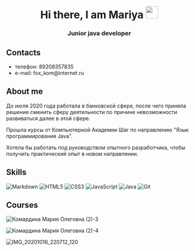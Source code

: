 <h1 align="center">Hi there, I am Mariya
<img src="https://github.com/blackcater/blackcater/raw/main/images/Hi.gif" height="33"/></h1>
<h3 align="center">Junior java developer</h3>


<h2>Contacts</h2>
<ul>
 <li>телефон: 89208357835</li>
 <li>e-mail: fox_kom@internet.ru<br></li>
</ul>


<h2>About me</h2>
<p>До июля 2020 года работала в банковской сфере, после чего приняла решение сменить сферу деятельности по причине невозможности развиваться далее в этой сфере.</p>
<p>Прошла курсы от Компьютерной Академии Шаг по направлению "Язык программирования Java".</p>
<p>Хотела бы работать под руководством опытного разработчика, чтобы получить практический опыт в новом направлении.</p>


<h2>Skills</h2>

![Markdown](https://img.shields.io/badge/markdown-%23000000.svg?style=for-the-badge&logo=markdown&logoColor=white)
![HTML5](https://img.shields.io/badge/html5-%23E34F26.svg?style=for-the-badge&logo=html5&logoColor=white)
![CSS3](https://img.shields.io/badge/css3-%231572B6.svg?style=for-the-badge&logo=css3&logoColor=white)</li>
![JavaScript](https://img.shields.io/badge/javascript-%23323330.svg?style=for-the-badge&logo=javascript&logoColor=%23F7DF1E)
![Java](https://img.shields.io/badge/java-%23ED8B00.svg?style=for-the-badge&logo=java&logoColor=white)
![Git](https://img.shields.io/badge/git-%23F05033.svg?style=for-the-badge&logo=git&logoColor=white)



<h2>Courses</h2>

![Комардина Мария Олеговна (2)-3](https://user-images.githubusercontent.com/96116756/152807771-2229d153-05c4-451a-94a6-f72f76f448fd.png)

![Комардина Мария Олеговна (2)-4](https://user-images.githubusercontent.com/96116756/152807832-277256ee-f304-4f26-a916-a7bc2ff98a59.png)


![IMG_20201016_220712_120](https://user-images.githubusercontent.com/96116756/152805876-f3c7f648-a52e-450e-a4da-546ff2be364d.png)











<!--
**fox1206/fox1206** is a ✨ _special_ ✨ repository because its `README.md` (this file) appears on your GitHub profile.

Here are some ideas to get you started:

- 🔭 I’m currently working on ...
- 🌱 I’m currently learning ...
- 👯 I’m looking to collaborate on ...
- 🤔 I’m looking for help with ...
- 💬 Ask me about ...
- 📫 How to reach me: ...
- 😄 Pronouns: ...
- ⚡ Fun fact: ...
-->
